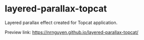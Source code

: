 # layered-parallax-topcat
Layered parallax effect created for Topcat application.

Preview link: https://nrnguyen.github.io/layered-parallax-topcat/

